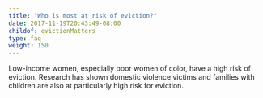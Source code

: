 ```yaml
---
title: "Who is most at risk of eviction?"
date: 2017-11-19T20:43:49-08:00
childof: evictionMatters
type: faq
weight: 150
---
```

Low-income women, especially poor women of color, have a high risk of eviction. Research has shown domestic violence victims and families with children are also at particularly high risk for eviction.  
